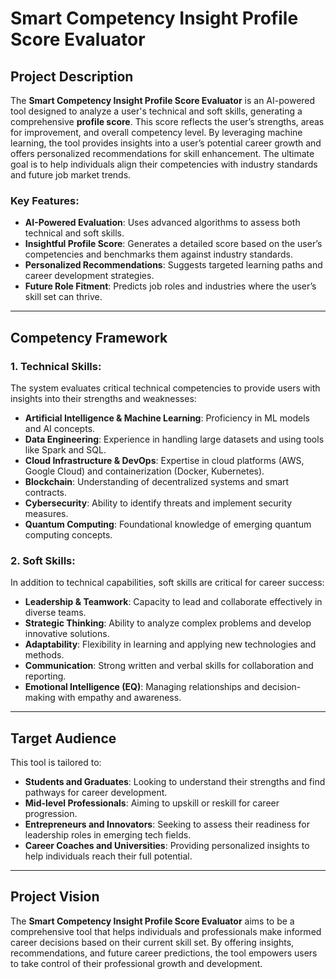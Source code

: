# Smart Competency Insight Profile Score Evaluator

## Project Description
The **Smart Competency Insight Profile Score Evaluator** is an AI-powered tool designed to analyze a user's technical and soft skills, generating a comprehensive **profile score**. This score reflects the user’s strengths, areas for improvement, and overall competency level. By leveraging machine learning, the tool provides insights into a user’s potential career growth and offers personalized recommendations for skill enhancement. The ultimate goal is to help individuals align their competencies with industry standards and future job market trends.

### Key Features:
- **AI-Powered Evaluation**: Uses advanced algorithms to assess both technical and soft skills.
- **Insightful Profile Score**: Generates a detailed score based on the user’s competencies and benchmarks them against industry standards.
- **Personalized Recommendations**: Suggests targeted learning paths and career development strategies.
- **Future Role Fitment**: Predicts job roles and industries where the user’s skill set can thrive.

---

## Competency Framework

### 1. Technical Skills:
The system evaluates critical technical competencies to provide users with insights into their strengths and weaknesses:
- **Artificial Intelligence & Machine Learning**: Proficiency in ML models and AI concepts.
- **Data Engineering**: Experience in handling large datasets and using tools like Spark and SQL.
- **Cloud Infrastructure & DevOps**: Expertise in cloud platforms (AWS, Google Cloud) and containerization (Docker, Kubernetes).
- **Blockchain**: Understanding of decentralized systems and smart contracts.
- **Cybersecurity**: Ability to identify threats and implement security measures.
- **Quantum Computing**: Foundational knowledge of emerging quantum computing concepts.

### 2. Soft Skills:
In addition to technical capabilities, soft skills are critical for career success:
- **Leadership & Teamwork**: Capacity to lead and collaborate effectively in diverse teams.
- **Strategic Thinking**: Ability to analyze complex problems and develop innovative solutions.
- **Adaptability**: Flexibility in learning and applying new technologies and methods.
- **Communication**: Strong written and verbal skills for collaboration and reporting.
- **Emotional Intelligence (EQ)**: Managing relationships and decision-making with empathy and awareness.

---

## Target Audience
This tool is tailored to:
- **Students and Graduates**: Looking to understand their strengths and find pathways for career development.
- **Mid-level Professionals**: Aiming to upskill or reskill for career progression.
- **Entrepreneurs and Innovators**: Seeking to assess their readiness for leadership roles in emerging tech fields.
- **Career Coaches and Universities**: Providing personalized insights to help individuals reach their full potential.

---

## Project Vision
The **Smart Competency Insight Profile Score Evaluator** aims to be a comprehensive tool that helps individuals and professionals make informed career decisions based on their current skill set. By offering insights, recommendations, and future career predictions, the tool empowers users to take control of their professional growth and development.
